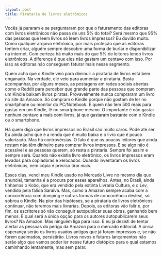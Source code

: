 ```yaml
---
layout: post
title: Pirataria de livros eletrônicos
---
```

Vocês já pararam e se perguntaram por que o faturamento das editoras com livros eletrônicos não passa de uns 5% do total? Será mesmo que 95% das pessoas que leem livros só leem livros impressos? Eu duvido muito. Como qualquer arquivo eletrônico, por mais proteção que as editoras tentem criar, alguém sempre descobre uma forma de burlar e disponibilizar na internet. Com certeza há muito mais do que 5% de leitores lendo livros eletrônicos. A diferença é que eles não gastam um centavo com isso. Por isso as editoras não conseguem faturar mais nesse segmento.

Quem acha que o Kindle veio para diminuir a pirataria de livros está bem enganado. Na verdade, ele veio para aumentar a pirataria. Basta acompanhar, por alguns meses, as postagens em redes sociais abertas como o Reddit para perceber que grande parte das pessoas que compram um Kindle baixam livros piratas. Provavelmente nunca compraram um livro no site da Amazon. Só compram o Kindle porque não gostam de ler no smartphone ou monitor do PC/Notebook. E quem não tem 500 reais para gastar em um Kindle, lê no smartphone mesmo. O importante é não gastar nenhum centavo a mais com livros, já que gastaram bastante com o Kindle ou o smartphone.

Há quem diga que livros impressos no Brasil são muito caros. Pode até ser. Eu ainda acho que é a renda que é muito baixa e o livro que é pouco valorizado. Mas há controvérsias. O fato é que os poucos leitores que ainda restam não têm dinheiro para comprar livros impressos. E se algo não é acessível e as pessoas querem, só resta a pirataria. Sempre foi assim e sempre será. Quando não existia livro eletrônico, os livros impressos eram levados para copiadoras e xerocados. Quando inventaram os livros eletrônicos, nem cópia é preciso tirar mais.

Esses dias, vendi meu Kindle usado no Mercado Livre no mesmo dia que anunciei, tamanha é a procura por esses aparelhos. Antes, no Brasil, ainda tínhamos o Kobo, que era vendido pela extinta Livraria Cultura, e o Lev, vendido pela falida Saraiva. Mas, como a Amazon sempre acaba com a concorrência com dumping e outras formas de concorrência desleal, só sobrou o Kindle. Na pior das hipóteses, se a pirataria de livros eletrônicos continuar, não teremos mais livrarias. Depois, as editoras vão falir e, por fim, os escritores só vão conseguir autopublicar suas obras, ganhando bem menos. E qual será a única opção para os autores autopublicarem seus livros? Na Amazon. Mas ninguém liga para isso. E eu já desisti de tentar alertar as pessoas do perigo da Amazon para o mercado editorial. A única esperança serão os livros usados antigos que já foram impressos e, se não forem queimados, persistirão. Livros novos e futuros lançamentos não serão algo que vamos poder ler nesse futuro distópico para o qual estamos caminhando lentamente, mas sem parar.
